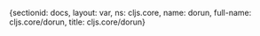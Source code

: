 {sectionid: docs, layout: var, ns: cljs.core, name: dorun, full-name: cljs.core/dorun,
  title: cljs.core/dorun}
